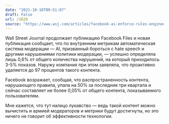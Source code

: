 ```yaml
---
date: "2021-10-18T09:51:07"
draft: False
url: /2620
source: "https://www.wsj.com/articles/facebook-ai-enforce-rules-engineers-doubtful-artificial-intelligence-11634338184?mod=djemalertNEWS"
---
```


Wall Street Journal продолжает публикацию Facebook Files и новая публикация сообщает, что по внутренним метрикам автоматическая система модерации — AI, призванный бороться с hate speech и другими нарушениями политики модерации, — успешно определяла лишь 0,6% от общего количества нарушений, на который приходилось 3-5% показов. Наружу компания при этом заявляла, что проактивно удаляется до 97 процентов такого контента.

Facebook возражает, сообщая, что распространенность контента, нарушающего правила, упала на 50% за последние три квартала и сейчас составляет не более 0,05% от общего контента, показываемого пользователям.

Мне кажется, что тут налицо лукавство — ведь такой контент можно вычистить и армией модераторов и метрики будут достигнуты, но это ничего не говорит об эффективности технологии.
